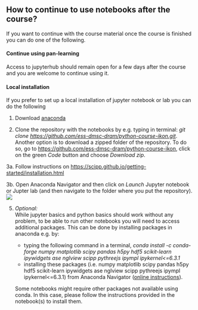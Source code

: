 ## How to continue to use notebooks after the course?
If you want to continue with the course material once the course is finished you can do one of the following.

#### Continue using pan-learning

Access to jupyterhub should remain open for a few days after the course and you are welcome to continue using it.

#### Local installation
If you prefer to set up a local installation of jupyter notebook or lab you can do the following

1. Download [anaconda](https://www.anaconda.com/products/individual#download-section)

2. Clone the repository with the notebooks by e.g. typing in terminal: *git clone https://github.com/ess-dmsc-dram/python-course-ikon.git*. Another option is to download a zipped folder of the repository. To do so, go to https://github.com/ess-dmsc-dram/python-course-ikon, click on the green *Code* button and choose *Download zip*.

3a. Follow instructions on https://scipp.github.io/getting-started/installation.html 

3b. Open Anaconda Navigator and then click on *Launch* Jupyter notebook or Jupter lab (and then navigate to the folder where you put the repository). 
<img src='ikon21_nav_2.png'>

5. *Optional:*  
   While jupyter basics and python basics should work without any problem, to be able to run other notebooks you will need to access additional packages. This can be done by installing packages in anaconda e.g. by: 
   - typing the following command in a terminal,
      *conda install  -c conda-forge  numpy matplotlib scipy pandas h5py hdf5 scikit-learn ipywidgets ase nglview scipp pythreejs ipympl ipykernel<=6.3.1* 
   - installing these packages (i.e. numpy matplotlib scipy pandas h5py hdf5 scikit-learn ipywidgets ase nglview scipp pythreejs ipympl ipykernel<=6.3.1) from Anaconda Navigator ([online instructions](https://docs.anaconda.com/anaconda/navigator/tutorials/manage-packages/#installing-a-package)).

   Some notebooks might require other packages not available using conda. In this case, please follow the instructions provided in the notebook(s) to install them.
   


